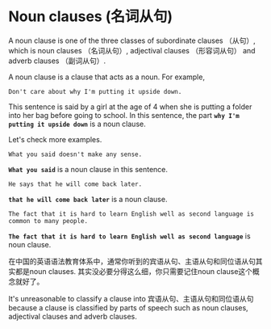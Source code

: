# Noun clauses (名词从句)

A noun clause is one of the three classes of subordinate clauses （从句）, which is noun clauses （名词从句）, adjectival clauses （形容词从句） and adverb clauses （副词从句）.

A noun clause is a clause that acts as a noun. For example,

```
Don't care about why I'm putting it upside down.
```

This sentence is said by a girl at the age of 4 when she is putting a folder into her bag before going to school. In this sentence, the part **`why I'm putting it upside down`** is a noun clause.

Let's check more examples.

```
What you said doesn't make any sense.
```

**`What you said`** is a noun clause in this sentence.

```
He says that he will come back later.
```

**`that he will come back later`** is a noun clause.

```
The fact that it is hard to learn English well as second language is common to many people.
```

**`The fact that it is hard to learn English well as second language`** is noun clause.

在中国的英语语法教育体系中，通常你听到的宾语从句、主语从句和同位语从句其实都是noun clauses. 其实没必要分得这么细，你只需要记住noun clause这个概念就好了。

It's unreasonable to classify a clause into 宾语从句、主语从句和同位语从句 because a clause is classified by parts of speech such as noun clauses, adjectival clauses and adverb clauses.
